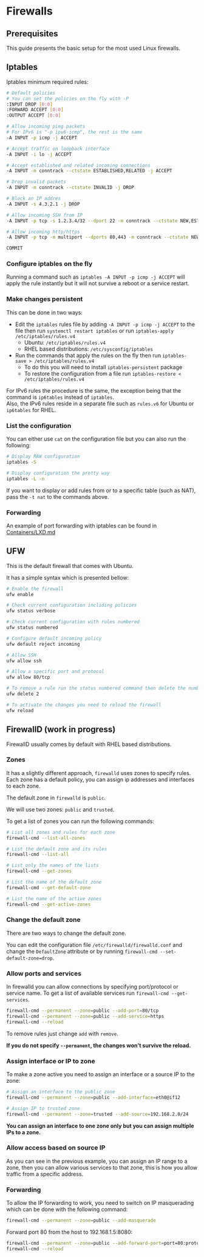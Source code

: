 # Firewalls

## Prerequisites

This guide presents the basic setup for the most used Linux firewalls.

## Iptables

Iptables minimum required rules:

```bash
# Default policies
# You can set the policies on the fly with -P
:INPUT DROP [0:0]
:FORWARD ACCEPT [0:0]
:OUTPUT ACCEPT [0:0]

# Allow incoming ping packets
# For IPv6 is "-p ipv6-icmp", the rest is the same
-A INPUT -p icmp -j ACCEPT

# Accept traffic on loopback interface
-A INPUT -i lo -j ACCEPT

# Accept established and related incoming connections
-A INPUT -m conntrack --ctstate ESTABLISHED,RELATED -j ACCEPT

# Drop invalid packets
-A INPUT -m conntrack --ctstate INVALID -j DROP

# Block an IP addres
-A INPUT -s 4.3.2.1 -j DROP

# Allow incoming SSH from IP
-A INPUT -p tcp -s 1.2.3.4/32 --dport 22 -m conntrack --ctstate NEW,ESTABLISHED -j ACCEPT

# Allow incoming http/https
-A INPUT -p tcp -m multiport --dports 80,443 -m conntrack --ctstate NEW,ESTABLISHED -j ACCEPT

COMMIT
```

### Configure iptables on the fly

Running a command such as ```iptables -A INPUT -p icmp -j ACCEPT``` will apply the rule instantly but it will not survive a reboot or a service restart.

### Make changes persistent

This can be done in two ways:


* Edit the ```iptables``` rules file by adding ```-A INPUT -p icmp -j ACCEPT``` to the file then run ```systemctl restart iptables``` or run `iptables-apply /etc/iptables/rules.v4`
  * Ubuntu: ```/etc/iptables/rules.v4```
  * RHEL based distributions: ```/etc/sysconfig/iptables```
* Run the commands that apply the rules on the fly then run ```iptables-save > /etc/iptables/rules.v4```
  * To do this you will need to install ```iptables-persistent``` package
  * To restore the configuration from a file run ```iptables-restore < /etc/iptables/rules.v4```

For IPv6 rules the procedure is the same, the exception being that the command is ```ip6tables``` instead of ```iptables```.  
Also, the IPv6 rules reside in a separate file such as ```rules.v6``` for Ubuntu or ```ip6tables``` for RHEL.

### List the configuration

You can either use ```cat``` on the configuration file but you can also run the following:

```bash
# Display RAW configuration
iptables -S

# Display configuration the pretty way
iptables -L -n
```

If you want to display or add rules from or to a specific table (such as NAT), pass the ```-t nat``` to the commands above.

### Forwarding

An example of port forwarding with iptables can be found in [Containers/LXD.md](../Containers/LXD.md#forward-port-to-the-container)

## UFW

This is the default firewall that comes with Ubuntu.

It has a simple syntax which is presented bellow:

```bash
# Enable the firewall
ufw enable

# Check current configuration incliding policies
ufw status verbose

# Check current configuration with rules numbered
ufw status numbered

# Configure default incoming policy
ufw default reject incoming

# Allow SSH
ufw allow ssh

# Allow a specific port and protocol
ufw allow 80/tcp

# To remove a rule run the status numbered command then delete the number, in this case the 80/tcp rule
ufw delete 2

# To activate the changes you need to reload the firewall
ufw reload
```

## FirewallD (work in progress)

FirewallD usually comes by default with RHEL based distributions.

### Zones

It has a slightly different approach, ```firewalld``` uses zones to specify rules. Each zone has a default policy, you can assign ip addresses and interfaces to each zone.

The default zone in ```firewalld``` is ```public```. 

We will use two zones: ```public``` and ```trusted```.

To get a list of zones you can run the following commands:

```bash
# List all zones and rules for each zone
firewall-cmd --list-all-zones

# List the default zone and its rules
firewall-cmd --list-all

# List only the names of the lists
firewall-cmd --get-zones

# List the name of the default zone
firewall-cmd --get-default-zone

# List the name of the active zones
firewall-cmd --get-active-zones
```

### Change the default zone

There are two ways to change the default zone.

You can edit the configuration file ```/etc/firewalld/firewalld.conf``` and change the ```DefaultZone``` attribute or by running ```firewall-cmd --set-default-zone=drop```.

### Allow ports and services

In firewalld you can allow connections by specifying port/protocol or service name. To get a list of available services run ```firewall-cmd --get-services```.


```bash
firewall-cmd --permanent --zone=public --add-port=80/tcp
firewall-cmd --permanent --zone=public --add-service=https
firewall-cmd --reload
```

To remove rules just change ```add``` with ```remove```.

**If you do not specify ```--permanent```, the changes won't survive the reload.**

### Assign interface or IP to zone

To make a zone active you need to assign an interface or a source IP to the zone:

```bash
# Assign an interface to the public zone
firewall-cmd --permanent --zone=public --add-interface=eth0@if12

# Assign IP to trusted zone
firewall-cmd --permanent --zone=trusted --add-source=192.168.2.0/24
```

**You can assign an interface to one zone only but you can assign multiple IPs to a zone.**

### Allow access based on source IP

As you can see in the previous example, you can assign an IP range to a zone, then you can allow various services to that zone, this is how you allow traffic from a specific address.

### Forwarding

To allow the IP forwarding to work, you need to switch on IP masquerading which can be done with the following command:

```bash
firewall-cmd --permanent --zone=public --add-masquerade
```

Forward port 80 from the host to 192.168.1.5:8080:

```bash
firewall-cmd --permanent --zone=public --add-forward-port=port=80:proto=tcp:toport=8080:toaddr=192.168.1.5
firewall-cmd --reload
```

